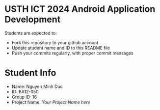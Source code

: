 USTH ICT 2024 Android Application Development
=====================================================

Students are expected to:

* Fork this repository to your github account
* Update student name and ID to this README file
* Push your commits regularly, with proper commit messages

Student Info
=======================

* Name: Nguyen Minh Duc
* ID: BA12-050
* Group ID: 16
* Project Name: *Your Project Name here*
